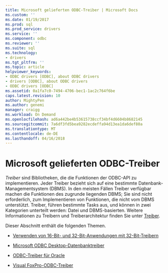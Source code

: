 ```yaml
---
title: Microsoft gelieferten ODBC-Treiber | Microsoft Docs
ms.custom: ''
ms.date: 01/19/2017
ms.prod: sql
ms.prod_service: drivers
ms.service: ''
ms.component: odbc
ms.reviewer: ''
ms.suite: sql
ms.technology:
- drivers
ms.tgt_pltfrm: ''
ms.topic: article
helpviewer_keywords:
- ODBC drivers [ODBC], about ODBC drivers
- drivers [ODBC], about ODBC drivers
- ODBC drivers [ODBC]
ms.assetid: 0a1fa7c0-7494-4706-bec1-1ac2c764f6be
caps.latest.revision: 10
author: MightyPen
ms.author: genemi
manager: craigg
ms.workload: On Demand
ms.openlocfilehash: ad6a442be4b53615738ccf34bf4d6604b8682145
ms.sourcegitcommit: 7a6df3fd5bea9282ecdeffa94d13ea1da6def80a
ms.translationtype: MT
ms.contentlocale: de-DE
ms.lasthandoff: 04/16/2018
---
```

# <a name="microsoft-supplied-odbc-drivers"></a>Microsoft gelieferten ODBC-Treiber
*Treiber* sind Bibliotheken, die die Funktionen der ODBC-API zu implementieren. Jeder Treiber bezieht sich auf eine bestimmte Datenbank-Managementsystem (DBMS). In den meisten Fällen Treiber verfügbar machen die Funktionen des zugrunde liegenden DBMS; Sie sind nicht erforderlich, zum Implementieren von Funktionen, die nicht vom DBMS unterstützt. Treiber, führen bestimmte Tasks aus, und können in zwei Kategorien unterteilt werden: Datei und DBMS-basierten. Weitere Informationen zu Treibern und Treiberarchitektur finden Sie unter [Treiber](../../odbc/reference/drivers.md).  
  
 Dieser Abschnitt enthält die folgenden Themen.  
  
-   [Verwenden von 16-Bit- und 32-Bit-Anwendungen mit 32-Bit-Treibern](../../odbc/microsoft/using-16-bit-and-32-bit-applications-with-32-bit-drivers.md)  
  
-   [Microsoft ODBC Desktop-Datenbanktreiber](../../odbc/microsoft/microsoft-odbc-desktop-database-drivers.md)  
  
-   [ODBC-Treiber für Oracle](../../odbc/microsoft/odbc-driver-for-oracle.md)  
  
-   [Visual FoxPro-ODBC-Treiber](../../odbc/microsoft/visual-foxpro-odbc-driver.md)
